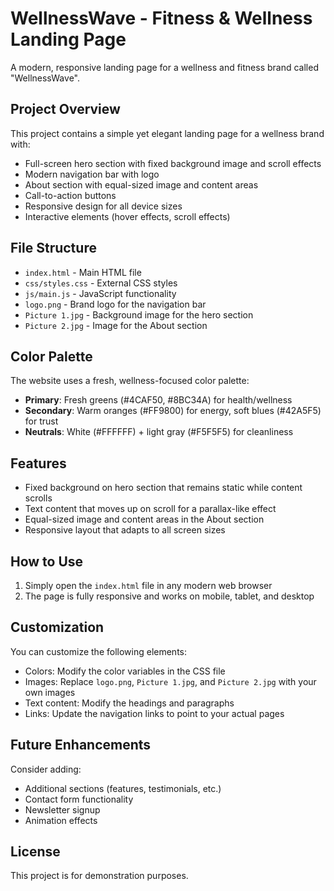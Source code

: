 # WellnessWave - Fitness & Wellness Landing Page

A modern, responsive landing page for a wellness and fitness brand called "WellnessWave". 

## Project Overview

This project contains a simple yet elegant landing page for a wellness brand with:

- Full-screen hero section with fixed background image and scroll effects
- Modern navigation bar with logo
- About section with equal-sized image and content areas
- Call-to-action buttons
- Responsive design for all device sizes
- Interactive elements (hover effects, scroll effects)

## File Structure

- `index.html` - Main HTML file
- `css/styles.css` - External CSS styles
- `js/main.js` - JavaScript functionality
- `logo.png` - Brand logo for the navigation bar
- `Picture 1.jpg` - Background image for the hero section
- `Picture 2.jpg` - Image for the About section

## Color Palette

The website uses a fresh, wellness-focused color palette:

- **Primary**: Fresh greens (#4CAF50, #8BC34A) for health/wellness
- **Secondary**: Warm oranges (#FF9800) for energy, soft blues (#42A5F5) for trust
- **Neutrals**: White (#FFFFFF) + light gray (#F5F5F5) for cleanliness

## Features

- Fixed background on hero section that remains static while content scrolls
- Text content that moves up on scroll for a parallax-like effect
- Equal-sized image and content areas in the About section
- Responsive layout that adapts to all screen sizes

## How to Use

1. Simply open the `index.html` file in any modern web browser
2. The page is fully responsive and works on mobile, tablet, and desktop

## Customization

You can customize the following elements:

- Colors: Modify the color variables in the CSS file
- Images: Replace `logo.png`, `Picture 1.jpg`, and `Picture 2.jpg` with your own images
- Text content: Modify the headings and paragraphs
- Links: Update the navigation links to point to your actual pages

## Future Enhancements

Consider adding:

- Additional sections (features, testimonials, etc.)
- Contact form functionality
- Newsletter signup
- Animation effects

## License

This project is for demonstration purposes. 